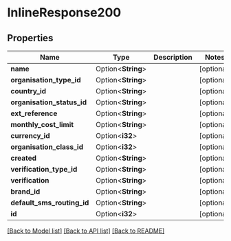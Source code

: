 # InlineResponse200

## Properties

Name | Type | Description | Notes
------------ | ------------- | ------------- | -------------
**name** | Option<**String**> |  | [optional]
**organisation_type_id** | Option<**String**> |  | [optional]
**country_id** | Option<**String**> |  | [optional]
**organisation_status_id** | Option<**String**> |  | [optional]
**ext_reference** | Option<**String**> |  | [optional]
**monthly_cost_limit** | Option<**String**> |  | [optional]
**currency_id** | Option<**i32**> |  | [optional]
**organisation_class_id** | Option<**i32**> |  | [optional]
**created** | Option<**String**> |  | [optional]
**verification_type_id** | Option<**String**> |  | [optional]
**verification** | Option<**String**> |  | [optional]
**brand_id** | Option<**String**> |  | [optional]
**default_sms_routing_id** | Option<**String**> |  | [optional]
**id** | Option<**i32**> |  | [optional]

[[Back to Model list]](../README.md#documentation-for-models) [[Back to API list]](../README.md#documentation-for-api-endpoints) [[Back to README]](../README.md)



